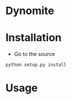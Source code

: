 Dynomite
===========

# Installation

- Go to the source

```
python setup.py install
```

# Usage

